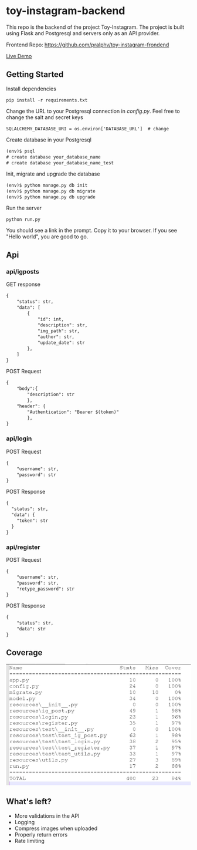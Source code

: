# toy-instagram-backend
This repo is the backend of the project Toy-Instagram. The project is built using Flask and Postgresql and servers only as an API provider.

Frontend Repo: https://github.com/pralphv/toy-instagram-frondend

<a href="https://toy-instagram-frontend.herokuapp.com/">Live Demo</a>
## Getting Started
Install dependencies
```
pip install -r requirements.txt
```
Change the URL to your Postgresql connection in *config.py*. Feel free to change the salt and secret keys 
```
SQLALCHEMY_DATABASE_URI = os.environ['DATABASE_URL']  # change
```
Create database in your Postgresql
```
(env)$ psql
# create database your_database_name
# create database your_database_name_test
```
Init, migrate and upgrade the database
```
(env)$ python manage.py db init
(env)$ python manage.py db migrate
(env)$ python manage.py db upgrade
```
Run the server
```
python run.py
```
You should see a link in the prompt. Copy it to your browser. If you see "Hello world", you are good to go.
## Api 
### api/igposts

GET response
```
{
    "status": str,
    "data": [
        {
            "id": int,
            "description": str,
            "img_path": str,
            "author": str,
            "update_date": str
        },
    ]
}
```
POST Request
```
{
    "body":{
        "description": str
        },
    "header": {
        "Authentication": "Bearer $(token)"
        },
}
```
### api/login
POST Request
```
{
    "username": str,
    "password": str
}
```
POST Response
```
{
  "status": str,
  "data": {
    "token": str
  }
}
```
### api/register
POST Request
```
{
    "username": str,
    "password": str,
    "retype_password": str
}
```
POST Response
```
{
    "status": str,
    "data": str
}
```

## Coverage
![alt text](https://github.com/pralphv/toy-instagram-backend/blob/master/coverage.jpg)
## What's left?
- More validations in the API
- Logging
- Compress images when uploaded
- Properly return errors
- Rate limiting


